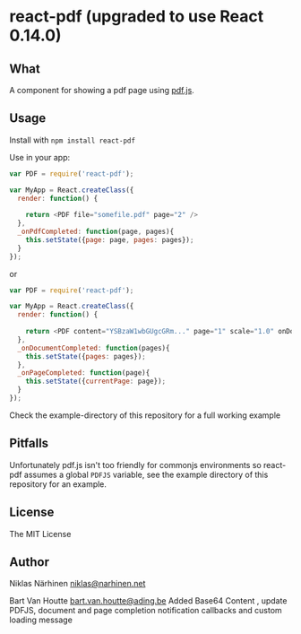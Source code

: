 react-pdf (upgraded to use React 0.14.0)
=========

What
----

A component for showing a pdf page using [pdf.js](http://mozilla.github.io/pdf.js).

Usage
-----

Install with `npm install react-pdf`

Use in your app:

```js
var PDF = require('react-pdf');

var MyApp = React.createClass({
  render: function() {
    
    return <PDF file="somefile.pdf" page="2" />
  },
  _onPdfCompleted: function(page, pages){
    this.setState({page: page, pages: pages});
  }
});
```
or
```js
var PDF = require('react-pdf');

var MyApp = React.createClass({
  render: function() {
    
    return <PDF content="YSBzaW1wbGUgcGRm..." page="1" scale="1.0" onDocumentComplete={this._onDocumentComplete} onPageComplete={this._onPageComplete} loading={(<span>Your own loading message ...</span>)} />
  },
  _onDocumentCompleted: function(pages){
    this.setState({pages: pages});
  },
  _onPageCompleted: function(page){
    this.setState({currentPage: page});
  }
});
```

Check the example-directory of this repository for a full working example

Pitfalls
--------

Unfortunately pdf.js isn't too friendly for commonjs environments so react-pdf
assumes a global `PDFJS` variable, see the example directory of this repository
for an example.


License
-------

The MIT License

Author
------

Niklas Närhinen <niklas@narhinen.net>

Bart Van Houtte <bart.van.houtte@ading.be> Added Base64 Content , update PDFJS, document and page completion notification callbacks and custom loading message
